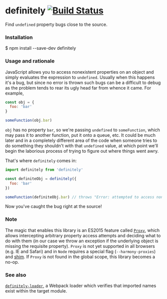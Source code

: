 # definitely [![Build Status](https://travis-ci.org/pelotom/definitely.svg?branch=master)](https://travis-ci.org/pelotom/definitely)
Find `undefined` property bugs close to the source.

### Installation

$ npm install --save-dev definitely

### Usage and rationale
JavaScript allows you to access nonexistent properties on an object and simply evaluates the expression to `undefined`. Usually when this happens it's a bug, but since no error is thrown such bugs can be a difficult to debug as the problem tends to rear its ugly head far from whence it came. For example,

```javascript
const obj = {
  foo: 'bar'
}

someFunction(obj.bar)
```

`obj` has no property `bar`, so we're passing `undefined` to `someFunction`, which may pass it to another function, put it onto a queue, etc. It could be much later and in a completely different area of the code when someone tries to do something they shouldn't with that `undefined` value, at which point we'll begin the laborious process of trying to figure out where things went awry.

That's where `definitely` comes in:

```javascript
import definitely from 'definitely'

const definiteObj = definitely({
  foo: 'bar'
})

someFunction(definiteObj.bar) // throws "Error: attempted to access nonexistent property `bar`"
```

Now you've caught the bug right at the source!

### Note

The magic that enables this library is an ES2015 feature called [`Proxy`](https://developer.mozilla.org/en-US/docs/Web/JavaScript/Reference/Global_Objects/Proxy), which allows intercepting arbitrary property access attempts and deciding what to do with them (in our case we throw an exception if the underlying object is missing the requisite property). `Proxy` is not yet supported in all browsers (e.g. IE and Safari) and in `Node` requires a special flag (`--harmony-proxies`) and [shim](https://www.npmjs.com/package/harmony-proxy). If `Proxy` is not found in the global scope, this library becomes a no-op.

### See also

[`definitely-loader`](https://github.com/pelotom/definitely-loader), a Webpack loader which verifies that imported names exist within the target module.
